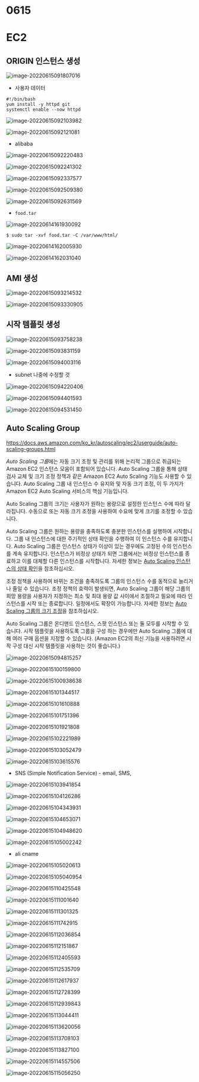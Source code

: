# 0615

# EC2

## ORIGIN  인스턴스 생성

![image-20220615091807016](md-images/0615/image-20220615091807016.png)

* 사용자 데이터

```
#!/bin/bash
yum install -y httpd git
systemctl enable --now httpd
```

![image-20220615092103982](md-images/0615/image-20220615092103982.png)

![image-20220615092121081](md-images/0615/image-20220615092121081.png)

* alibaba

![image-20220615092220483](md-images/0615/image-20220615092220483.png)

![image-20220615092241302](md-images/0615/image-20220615092241302.png)

![image-20220615092337577](md-images/0615/image-20220615092337577.png)

![image-20220615092509380](md-images/0615/image-20220615092509380.png)

![image-20220615092631569](md-images/0615/image-20220615092631569.png)

* `food.tar` 



![image-20220614161930092](md-images/0614/image-20220614161930092.png)

```
$ sudo tar -xvf food.tar -C /var/www/html/
```

![image-20220614162005930](md-images/0614/image-20220614162005930.png)

![image-20220614162031040](md-images/0614/image-20220614162031040.png)





## AMI 생성

![image-20220615093214532](md-images/0615/image-20220615093214532.png)



![image-20220615093330905](md-images/0615/image-20220615093330905.png)



## 시작 템플릿 생성

![image-20220615093758238](md-images/0615/image-20220615093758238.png)

![image-20220615093831159](md-images/0615/image-20220615093831159.png)

![image-20220615094003116](md-images/0615/image-20220615094003116.png)



* subnet 나중에 수정할 것

![image-20220615094220406](md-images/0615/image-20220615094220406.png)



![image-20220615094401593](md-images/0615/image-20220615094401593.png)



![image-20220615094531450](md-images/0615/image-20220615094531450.png)

## Auto Scaling Group

https://docs.aws.amazon.com/ko_kr/autoscaling/ec2/userguide/auto-scaling-groups.html

*Auto Scaling 그룹*에는 자동 크기 조정 및 관리를 위해 논리적 그룹으로 취급되는 Amazon EC2 인스턴스 모음이 포함되어 있습니다. Auto Scaling 그룹을 통해 상태 검사 교체 및 크기 조정 정책과 같은 Amazon EC2 Auto Scaling 기능도 사용할 수 있습니다. Auto Scaling 그룹 내 인스턴스 수 유지와 및 자동 크기 조정, 이 두 가지가 Amazon EC2 Auto Scaling 서비스의 핵심 기능입니다.

Auto Scaling 그룹의 크기는 사용자가 원하는 용량으로 설정한 인스턴스 수에 따라 달라집니다. 수동으로 또는 자동 크기 조정을 사용하여 수요에 맞게 크기를 조정할 수 있습니다.

Auto Scaling 그룹은 원하는 용량을 충족하도록 충분한 인스턴스를 실행하여 시작합니다. 그룹 내 인스턴스에 대한 주기적인 상태 확인을 수행하여 이 인스턴스 수를 유지합니다. Auto Scaling 그룹은 인스턴스 상태가 이상이 있는 경우에도 고정된 수의 인스턴스를 계속 유지합니다. 인스턴스가 비정상 상태가 되면 그룹에서는 비정상 인스턴스를 종료하고 이를 대체할 다른 인스턴스를 시작합니다. 자세한 정보는 [Auto Scaling 인스턴스의 상태 확인](https://docs.aws.amazon.com/ko_kr/autoscaling/ec2/userguide/ec2-auto-scaling-health-checks.html)을 참조하십시오.

조정 정책을 사용하여 바뀌는 조건을 충족하도록 그룹의 인스턴스 수를 동적으로 늘리거나 줄일 수 있습니다. 조정 정책의 효력이 발생되면, Auto Scaling 그룹이 해당 그룹의 희망 용량을 사용자가 지정하는 최소 및 최대 용량 값 사이에서 조절하고 필요에 따라 인스턴스를 시작 또는 종료합니다. 일정에서도 확장이 가능합니다. 자세한 정보는 [Auto Scaling 그룹의 크기 조정](https://docs.aws.amazon.com/ko_kr/autoscaling/ec2/userguide/scale-your-group.html)을 참조하십시오.

Auto Scaling 그룹은 온디맨드 인스턴스, 스팟 인스턴스 또는 둘 모두를 시작할 수 있습니다. 시작 템플릿을 사용하도록 그룹을 구성 하는 경우에만 Auto Scaling 그룹에 대해 여러 구매 옵션을 지정할 수 있습니다. (Amazon EC2의 최신 기능을 사용하려면 시작 구성 대신 시작 템플릿을 사용하는 것이 좋습니다.)

![image-20220615094815257](md-images/0615/image-20220615094815257.png)

![image-20220615100159800](md-images/0615/image-20220615100159800.png)



![image-20220615100938638](md-images/0615/image-20220615100938638.png)

![image-20220615101344517](md-images/0615/image-20220615101344517.png)

![image-20220615101610888](md-images/0615/image-20220615101610888.png)

![image-20220615101751396](md-images/0615/image-20220615101751396.png)

![image-20220615101921808](md-images/0615/image-20220615101921808.png)

![image-20220615102221989](md-images/0615/image-20220615102221989.png)

![image-20220615103052479](md-images/0615/image-20220615103052479.png)

![image-20220615103615576](md-images/0615/image-20220615103615576.png)

* SNS (Simple Notification Service) - email, SMS, 

![image-20220615103941854](md-images/0615/image-20220615103941854.png)

![image-20220615104126286](md-images/0615/image-20220615104126286.png)

![image-20220615104343931](md-images/0615/image-20220615104343931.png)

![image-20220615104653071](md-images/0615/image-20220615104653071.png)

![image-20220615104948620](md-images/0615/image-20220615104948620.png)

![image-20220615105002242](md-images/0615/image-20220615105002242.png)

* ali cname

![image-20220615105020613](md-images/0615/image-20220615105020613.png)

![image-20220615105040954](md-images/0615/image-20220615105040954.png)



![image-20220615110425548](md-images/0615/image-20220615110425548.png)



![image-20220615111001640](md-images/0615/image-20220615111001640.png)



![image-20220615111301325](md-images/0615/image-20220615111301325.png)

![image-20220615111742915](md-images/0615/image-20220615111742915.png)



![image-20220615112036854](md-images/0615/image-20220615112036854.png)

![image-20220615112151867](md-images/0615/image-20220615112151867.png)

![image-20220615112405593](md-images/0615/image-20220615112405593.png)

![image-20220615112535709](md-images/0615/image-20220615112535709.png)

![image-20220615112617937](md-images/0615/image-20220615112617937.png)

![image-20220615112728399](md-images/0615/image-20220615112728399.png)

![image-20220615112939843](md-images/0615/image-20220615112939843.png)

![image-20220615113044411](md-images/0615/image-20220615113044411.png)

![image-20220615113620056](md-images/0615/image-20220615113620056.png)

![image-20220615113708103](md-images/0615/image-20220615113708103.png)

![image-20220615113827100](md-images/0615/image-20220615113827100.png)

![image-20220615114557506](md-images/0615/image-20220615114557506.png)

![image-20220615115056250](md-images/0615/image-20220615115056250.png)
